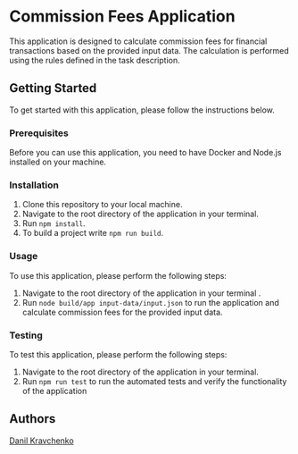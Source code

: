 # Commission Fees Application

This application is designed to calculate commission fees for financial transactions based on the provided input data.
The calculation is performed using the rules defined in the task description.

## Getting Started

To get started with this application, please follow the instructions below.

### Prerequisites

Before you can use this application, you need to have Docker and Node.js installed on your machine.

### Installation

1. Clone this repository to your local machine.
2. Navigate to the root directory of the application in your terminal.
3. Run `npm install`.
4. To build a project write `npm run build`.

### Usage

To use this application, please perform the following steps:

1. Navigate to the root directory of the application in your terminal .
2. Run `node build/app input-data/input.json` to run the
   application and
   calculate commission fees for the provided input data.

### Testing

To test this application, please perform the following steps:

1. Navigate to the root directory of the application in your terminal.
2. Run `npm run test` to run the automated tests and verify the functionality of
   the application

## Authors

[Danil Kravchenko](https://github.com/fd-mailden)
